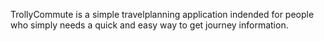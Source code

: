 TrollyCommute is a simple travelplanning application indended for people who simply needs a quick and easy way to get journey information.